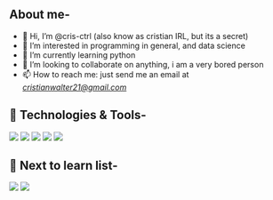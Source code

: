 ## About me-
- 👋 Hi, I’m @cris-ctrl (also know as cristian IRL, but its a secret)
- 👀 I’m interested in programming in general, and data science
- 🌱 I’m currently learning python
- 💞️ I’m looking to collaborate on anything, i am a very bored person
- 📫 How to reach me: just send me an email at <i>cristianwalter21@gmail.com</i>
## 🔧 Technologies & Tools-
![](https://img.shields.io/badge/Visual%20Studio%20Code-0078d7.svg?style=for-the-badge&logo=visual-studio-code&logoColor=white)
![](https://img.shields.io/badge/Firefox-FF7139?style=for-the-badge&logo=Firefox-Browser&logoColor=white)
![](https://img.shields.io/badge/Replit-DD1200?style=for-the-badge&logo=Replit&logoColor=white)
![](https://img.shields.io/badge/c-%2300599C.svg?style=for-the-badge&logo=c&logoColor=white)
![](https://img.shields.io/badge/python-3670A0?style=for-the-badge&logo=python&logoColor=ffdd54)
## 👀 Next to learn list-
![](https://img.shields.io/badge/rust-%23000000.svg?style=for-the-badge&logo=rust&logoColor=white)
![](https://img.shields.io/badge/java-%23ED8B00.svg?style=for-the-badge&logo=openjdk&logoColor=white)
